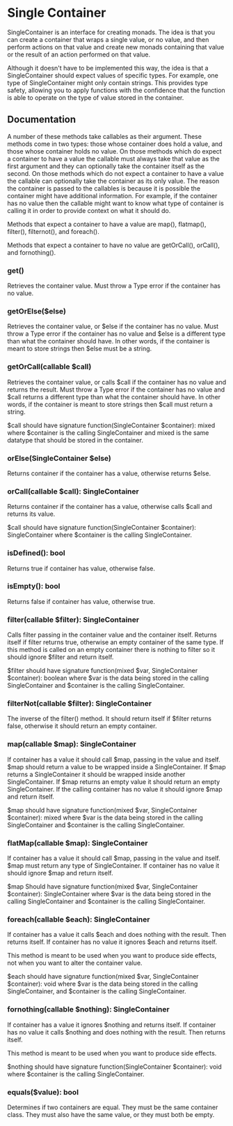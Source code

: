Single Container
================

SingleContainer is an interface for creating monads. The idea is that you can create a container 
that wraps a single value, or no value, and then perform actions on that value and create new monads 
containing that value or the result of an action performed on that value.

Although it doesn't have to be implemented this way, the idea is that a SingleContainer should expect values of 
specific types. For example, one type of SingleContainer might only contain strings. This provides type safety, 
allowing you to apply functions with the confidence that the function is able to operate on the type of value
stored in the container.

Documentation
-------------

A number of these methods take callables as their argument. These methods come in two types: those whose container 
does hold a value, and those whose container holds no value. On those methods which do expect a container to have 
a value the callable must always take that value as the first argument and they can optionally take the container 
itself as the second. On those methods which do not expect a container to have a value the callable can optionally 
take the container as its only value. The reason the container is passed to the callables is because it is possible 
the container might have additional information. For example, if the container has no value then the callable might
want to know what type of container is calling it in order to provide context on what it should do.

Methods that expect a container to have a value are map(), flatmap(), filter(), filternot(), and foreach().

Methods that expect a container to have no value are getOrCall(), orCall(), and fornothing().

### get()

Retrieves the container value. Must throw a Type error if the container has no value.

### getOrElse($else)

Retrieves the container value, or $else if the container has no value. Must throw a Type error if the 
container has no value and $else is a different type than what the container should have. In other words, 
if the container is meant to store strings then $else must be a string.

### getOrCall(callable $call)

Retrieves the container value, or calls $call if the container has no value and returns the result. Must 
throw a Type error if the container has no value and $call returns a different type than what the container 
should have. In other words, if the container is meant to store strings then $call must return a string.

$call should have signature function(SingleContainer $container): mixed 
where $container is the calling SingleContainer and mixed is the same datatype that should be stored 
in the container.

### orElse(SingleContainer $else)

Returns container if the container has a value, otherwise returns $else.

### orCall(callable $call): SingleContainer

Returns container if the container has a value, otherwise calls $call and returns its value.

$call should have signature function(SingleContainer $container): SingleContainer where $container is the 
calling SingleContainer.

### isDefined(): bool

Returns true if container has value, otherwise false.

### isEmpty(): bool

Returns false if container has value, otherwise true.

### filter(callable $filter): SingleContainer

Calls filter passing in the container value and the container itself. Returns itself if filter returns true, 
otherwise an empty container of the same type. If this method is called on an empty container there is nothing 
to filter so it should ignore $filter and return itself.

$filter should have signature function(mixed $var, SingleContainer $container): boolean where $var is the data 
being stored in the calling SingleContainer and $container is the calling SingleContainer. 

### filterNot(callable $filter): SingleContainer

The inverse of the filter() method. It should return itself if $filter returns false, otherwise it should return 
an empty container.

### map(callable $map): SingleContainer

If container has a value it should call $map, passing in the value and itself. $map should return a value to be 
wrapped inside a SingleContainer. If $map returns a SingleContainer it should be wrapped inside another 
SingleContainer. If $map returns an empty value it should return an empty SingleContainer. If the calling container 
has no value it should ignore $map and return itself.

$map should have signature function(mixed $var, SingleContainer $container): mixed where $var is the data being 
stored in the calling SingleContainer and $container is the calling SingleContainer.

### flatMap(callable $map): SingleContainer

If container has a value it should call $map, passing in the value and itself. $map must return any type of 
SingleContainer. If container has no value it should ignore $map and return itself.

$map Should have signature function(mixed $var, SingleContainer $container): SingleContainer where $var is the data 
being stored in the calling SingleContainer and $container is the calling SingleContainer.

### foreach(callable $each): SingleContainer

If container has a value it calls $each and does nothing with the result. Then returns itself. 
If container has no value it ignores $each and returns itself.

This method is meant to be used when you want to produce side effects, not when you want to alter the container value.

$each should have signature function(mixed $var, SingleContainer $container): void where $var is the data being 
stored in the calling SingleContainer, and $container is the calling SingleContainer.

### fornothing(callable $nothing): SingleContainer

If container has a value it ignores $nothing and returns itself. If container has no value it calls $nothing and 
does nothing with the result. Then returns itself.

This method is meant to be used when you want to produce side effects.

$nothing should have signature function(SingleContainer $container): void where $container is the calling 
SingleContainer.

### equals($value): bool

Determines if two containers are equal. They must be the same container class. They must also have the same value, 
or they must both be empty.